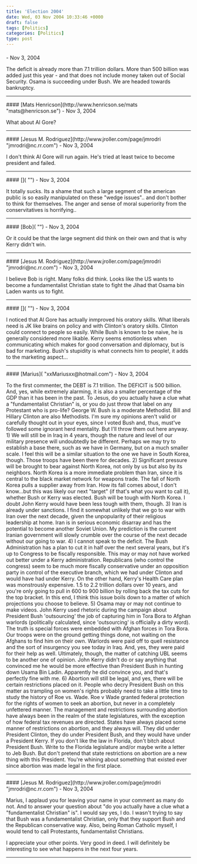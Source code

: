 ```yaml
---
title: 'Election 2004'
date: Wed, 03 Nov 2004 10:33:46 +0000
draft: false
tags: [Politics]
categories: [Politics]
type: post
---
```



#### 
[]( "") - <time datetime="2004-11-03 09:58:11">Nov 3, 2004</time>

The deficit is already more than 7.1 trillion dollars. More than 500 billion was added just this year - and that does not include money taken out of Social Security. Osama is succeeding under Bush. We are headed towards bankruptcy.
<hr />
#### 
[Mats Henricson](http://www.henricson.se/mats "mats@henricson.se") - <time datetime="2004-11-03 12:19:19">Nov 3, 2004</time>

What about Al Gore?
<hr />
#### 
[Jesus M. Rodriguez](http://www.jroller.com/page/jmrodri "jmrodri@nc.rr.com") - <time datetime="2004-11-03 12:52:50">Nov 3, 2004</time>

I don't think Al Gore will run again. He's tried at least twice to become president and failed.
<hr />
#### 
[]( "") - <time datetime="2004-11-03 14:41:35">Nov 3, 2004</time>

It totally sucks. Its a shame that such a large segment of the american public is so easily manipulated on these "wedge issues".. and don't bother to think for themselves. The anger and sense of moral superiority from the conservitatives is horrifying..
<hr />
#### 
[Bob]( "") - <time datetime="2004-11-03 15:22:18">Nov 3, 2004</time>

Or it could be that the large segment did think on their own and that is why Kerry didn't win.
<hr />
#### 
[Jesus M. Rodriguez](http://www.jroller.com/page/jmrodri "jmrodri@nc.rr.com") - <time datetime="2004-11-03 15:39:05">Nov 3, 2004</time>

I believe Bob is right. Many folks did think. Looks like the US wants to become a fundamentalist Christian state to fight the Jihad that Osama bin Laden wants us to fight.
<hr />
#### 
[]( "") - <time datetime="2004-11-03 17:06:18">Nov 3, 2004</time>

I noticed that Al Gore has actually inmproved his oratory skills. What liberals need is JK like brains on policy and with Clinton's oratory skills. Clinton could connect to people so easily. While Bush is known to be naive, he is generally considered more likable. Kerry seems emotionless when communicating which makes for good conversation and diplomacy, but is bad for marketing. Bush's stupidity is what connects him to people!, it adds to the marketing aspect...
<hr />
#### 
[Marius]( "xxMariusxx@hotmail.com") - <time datetime="2004-11-03 18:37:31">Nov 3, 2004</time>

To the first commenter, the DEBT is 7.1 trillion. The DEFICIT is 500 billion. And, yes, while extremely alarming, it is also a smaller percentage of the GDP than it has been in the past. To Jesus, do you actually have a clue what a "fundamentalist Christian" is, or you do just throw that label on any Protestant who is pro-life? George W. Bush is a moderate Methodist. Bill and Hillary Clinton are also Methodists. I'm sure my opinions aren't valid or carefully thought out in your eyes, since I voted Bush and, thus, must've followed some ignorant herd mentality. But I'll throw them out here anyway. 1) We will still be in Iraq in 4 years, though the nature and level of our military presence will undoubtedly be different. Perhaps we may try to establish a base there, such as we have in Germany, but on a much smaller scale. I feel this will be a similar situation to the one we have in South Korea, though. Those troops have been there for decades. 2) Significant pressure will be brought to bear against North Korea, not only by us but also by its neighbors. North Korea is a more immediate problem than Iran, since it is central to the black market network for weapons trade. The fall of North Korea pulls a supplier away from Iran. How its fall comes about, I don't know...but this was likely our next "target" (if that's what you want to call it), whether Bush or Kerry was elected. Bush will be tough with North Korea. I doubt John Kerry would have been less tough with them, though. 3) Iran is already under sanctions. I find it somewhat unlikely that we go to war with Iran over the next decade, given the unpopularity of their religious leadership at home. Iran is in serious economic disarray and has the potential to become another Soviet Union. My prediction is the current Iranian government will slowly crumble over the course of the next decade without our going to war. 4) I cannot speak to the deficit. The Bush Administration has a plan to cut it in half over the next several years, but it's up to Congress to be fiscally responsible. This may or may not have worked out better under a Kerry administration. Republicans (who control the congress) seem to be much more fiscally conservative under an opposition party in control of the executive branch, which we had under Clinton and would have had under Kerry. On the other hand, Kerry's Health Care plan was monstrously expensive. 1.5 to 2.2 trillion dollars over 10 years, and you're only going to pull in 600 to 900 billion by rolling back the tax cuts for the top bracket. In this end, I think this issue boils down to a matter of which projections you choose to believe. 5) Osama may or may not continue to make videos. John Kerry used rhetoric during the campaign about President Bush 'outsourcing' the job of capturing him in Tora Bora to Afghan warlords (politically calculated, since 'outsourcing' is officially a dirty word). The truth is special forces were embedded with Afghan forces in Tora Bora. Our troops were on the ground getting things done, not waiting on the Afghans to find him on their own. Warlords were paid off to quell resistance and the sort of insurgency you see today in Iraq. And, yes, they were paid for their help as well. Ultimately, though, the matter of catching UBL seems to be another one of opinion. John Kerry didn't do or say anything that convinced me he would be more effective than President Bush in hunting down Usama Bin Ladin. Apparently he did convince you, and that's perfectly fine with me. 6) Abortion will still be legal, and yes, there will be certain restrictions placed on it. People who decry President Bush on this matter as trampling on women's rights probably need to take a little time to study the history of Roe vs. Wade. Roe v Wade granted federal protection for the rights of women to seek an abortion, but never in a completely unfettered manner. The management and restrictions surrounding abortion have always been in the realm of the state legislatures, with the exception of how federal tax revenues are directed. States have always placed some manner of restrictions on abortion, and they always will. They did under President Clinton, they do under President Bush, and they would have under a President Kerry. If you don't like the law in Florida, don't bitch about President Bush. Write to the Florida legislature and/or maybe write a letter to Jeb Bush. But don't pretend that state restrictions on abortion are a new thing with this President. You're whining about something that existed ever since abortion was made legal in the first place.
<hr />
#### 
[Jesus M. Rodriguez](http://www.jroller.com/page/jmrodri "jmrodri@nc.rr.com") - <time datetime="2004-11-03 20:39:16">Nov 3, 2004</time>

Marius, I applaud you for leaving your name in your comment as many do not. And to answer your question about "do you actually have a clue what a "fundamentalist Christian" is". I would say yes, I do. I wasn't trying to say that Bush was a fundamentalist Christian, only that they support Bush and the Republican conservative way. Also, being Roman Catholic myself, I would tend to call Protestants, fundamentalist Christians.

I appreciate your other points. Very good in deed. I will definitely be interesting to see what happens in the next four years.
<hr />
